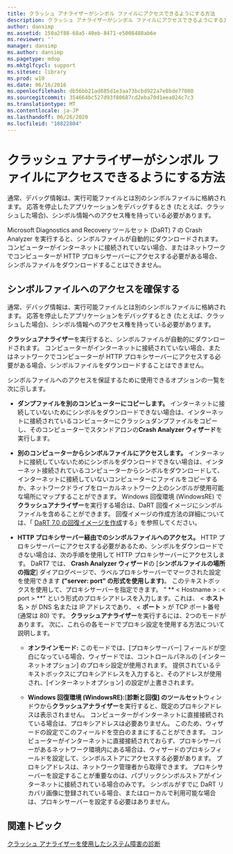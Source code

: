 ```yaml
---
title: クラッシュ アナライザーがシンボル ファイルにアクセスできるようにする方法
description: クラッシュ アナライザーがシンボル ファイルにアクセスできるようにする方法
author: dansimp
ms.assetid: 150a2f88-68a5-40eb-8471-e5008488ab6e
ms.reviewer: ''
manager: dansimp
ms.author: dansimp
ms.pagetype: mdop
ms.mktglfcycl: support
ms.sitesec: library
ms.prod: w10
ms.date: 06/16/2016
ms.openlocfilehash: db56bb21ad885d1e3aa73bcbd922a7e8bde77080
ms.sourcegitcommit: 354664bc527d93f80687cd2eba70d1eea024c7c3
ms.translationtype: MT
ms.contentlocale: ja-JP
ms.lasthandoff: 06/26/2020
ms.locfileid: "10822804"
---
```

# クラッシュ アナライザーがシンボル ファイルにアクセスできるようにする方法


通常、デバッグ情報は、実行可能ファイルとは別のシンボルファイルに格納されます。 応答を停止したアプリケーションをデバッグするとき (たとえば、クラッシュした場合)、シンボル情報へのアクセス権を持っている必要があります。

Microsoft Diagnostics and Recovery ツールセット (DaRT) 7 の Crash Analyzer を実行すると、シンボルファイルが自動的にダウンロードされます。 コンピューターがインターネットに接続されていない場合、またはネットワークでコンピューターが HTTP プロキシサーバーにアクセスする必要がある場合、シンボルファイルをダウンロードすることはできません。

## シンボルファイルへのアクセスを確保する


通常、デバッグ情報は、実行可能ファイルとは別のシンボルファイルに格納されます。 応答を停止したアプリケーションをデバッグするとき (たとえば、クラッシュした場合)、シンボル情報へのアクセス権を持っている必要があります。

**クラッシュアナライザー**を実行すると、シンボルファイルが自動的にダウンロードされます。 コンピューターがインターネットに接続されていない場合、またはネットワークでコンピューターが HTTP プロキシサーバーにアクセスする必要がある場合、シンボルファイルをダウンロードすることはできません。

シンボルファイルへのアクセスを保証するために使用できるオプションの一覧を次に示します。

-   **ダンプファイルを別のコンピューターにコピーします。** インターネットに接続していないためにシンボルをダウンロードできない場合は、インターネットに接続されているコンピューターにクラッシュダンプファイルをコピーし、そのコンピューターでスタンドアロンの**Crash Analyzer ウィザード**を実行します。

-   **別のコンピューターからシンボルファイルにアクセスします。** インターネットに接続していないためにシンボルをダウンロードできない場合は、インターネット接続されているコンピューターからシンボルをダウンロードして、インターネットに接続していないコンピューターにファイルをコピーするか、ネットワークドライブをローカルネットワーク上のシンボルが使用可能な場所にマップすることができます。 Windows 回復環境 (WindowsRE) で**クラッシュアナライザー**を実行する場合は、DaRT 回復イメージにシンボルファイルを含めることができます。 回復イメージの作成方法の詳細については、「 [DaRT 7.0 の回復イメージを作成](creating-the-dart-70-recovery-image-dart-7.md)する」を参照してください。

-   **HTTP プロキシサーバー経由でのシンボルファイルへのアクセス。** HTTP プロキシサーバーにアクセスする必要があるため、シンボルをダウンロードできない場合は、次の手順を使用して HTTP プロキシサーバーにアクセスします。 DaRT7 では、 **Crash Analyzer ウィザード**の [**シンボルファイルの場所の指定**] ダイアログページで、ラベルプロキシサーバーでマークされた設定を使用できます **("server: port" の形式を使用します)**。 このテキストボックスを使用して、プロキシサーバーを指定できます。 " ** &lt; Hostname &gt; : &lt; port &gt; **" という形式のプロキシアドレスを入力します。これは、 &lt; **ホスト**名 &gt; が DNS 名または IP アドレスであり、 &lt; **ポート** &gt; が TCP ポート番号 (通常は 80) です。 **クラッシュアナライザー**を実行するには、2つのモードがあります。 次に、これらの各モードでプロキシ設定を使用する方法について説明します。

    -   **オンラインモード:** このモードでは、[プロキシサーバー] フィールドが空白になっている場合、ウィザードでは、コントロールパネルの [インターネットオプション] のプロキシ設定が使用されます。 提供されているテキストボックスにプロキシアドレスを入力すると、そのアドレスが使用され、[インターネットオプション] の設定が上書きされます。

    -   **Windows 回復環境 (WindowsRE):**[**診断と回復] のツールセット**ウィンドウから**クラッシュアナライザー**を実行すると、既定のプロキシアドレスは表示されません。 コンピューターがインターネットに直接接続されている場合は、プロキシアドレスは必要ありません。 このため、ウィザードの設定でこのフィールドを空白のままにすることができます。 コンピューターがインターネットに直接接続されておらず、プロキシサーバーがあるネットワーク環境内にある場合は、ウィザードのプロキシフィールドを設定して、シンボルストアにアクセスする必要があります。 プロキシアドレスは、ネットワーク管理者から取得できます。 プロキシサーバーを設定することが重要なのは、パブリックシンボルストアがインターネットに接続されている場合のみです。 シンボルがすでに DaRT リカバリ画像に登録されている場合、またはローカルで利用可能な場合は、プロキシサーバーを設定する必要はありません。

## 関連トピック


[クラッシュ アナライザーを使用したシステム障害の診断](diagnosing-system-failures-with-crash-analyzer--dart-7.md)

 

 





